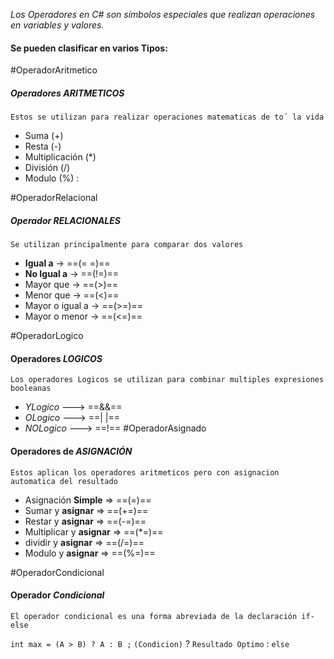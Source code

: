 _Los Operadores en C# son símbolos especiales que realizan operaciones en variables y valores._
#### __Se pueden clasificar en varios Tipos:__

#OperadorAritmetico
##### __Operadores__ $ARITMETICOS$
	Estos se utilizan para realizar operaciones matematicas de to´ la vida

- Suma (+)
- Resta (-)
- Multiplicación (*) 
- División (/)
- Modulo (%) : 

	
#OperadorRelacional
##### __Operador__ $RELACIONALES$
`Se utilizan principalmente para comparar dos valores`

- __Igual a__ -> ==(= =)==
- __No Igual a__ -> ==(!=)==
- Mayor que -> ==(>)==
- Menor que -> ==(<)==
- Mayor o igual a -> ==(>=)==
- Mayor o menor -> ==(<=)==

#OperadorLogico
#### __Operadores__ $LOGICOS$
`Los operadores Logicos se utilizan para combinar multiples expresiones booleanas`

- $Y Logico$ ---> ==&&==
- $OLogico$ ---> ==| |==
- $NOLogico$ ---> ==!==
#OperadorAsignado
#### __Operadores__ de $ASIGNACIÓN$
`Estos aplican los operadores aritmeticos pero con asignacion automatica del resultado`

- Asignación __Simple__ => ==(=)==
- Sumar y __asignar__ => ==(+=)==
- Restar y __asignar__ => ==(-=)==
- Multiplicar y __asignar__ => ==(*=)==
- dividir y __asignar__ => ==(/=)==
- Modulo y __asignar__ => ==(%=)==

#OperadorCondicional
#### __Operador__ $Condicional$
`El operador condicional es una forma abreviada de la declaración if-else`

`int max = (A > B) ? A : B ;`
	 `(Condicion)` ? `Resultado Optimo` : `else`

